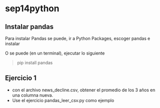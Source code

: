 # sep14python

## Instalar pandas

Para instalar Pandas se puede, ir a Python Packages, escoger pandas e instalar

O se puede (en un terminal), ejecutar lo siguiente

> pip install pandas


## Ejercicio 1

* con el archivo news_decline.csv, obtener el promedio de los 3 años en una columna nueva.
* Use el ejercicio pandas_leer_csv.py como ejemplo

